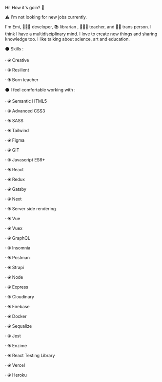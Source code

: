 Hi! How it's goin? 🌱 

⚠️ I'm not looking for new jobs currently.

I'm Emi, 👩🏽‍💻 developer, 📚 librarian , 👩🏽‍🏫 teacher, and 🏳️‍🌈 trans person. I think I have a multidisciplinary mind. I love to create new things and sharing knowledge too. I like talking about science, art and education.

⚫ Skills :

· ⦿ Creative

· ⦿ Resilient

· ⦿ Born teacher

⚫ I feel comfortable working with :

· ⦿ Semantic HTML5

· ⦿ Advanced CSS3

· ⦿ SASS

· ⦿ Tailwind

· ⦿ Figma

· ⦿ GIT

· ⦿ Javascript ES6+

· ⦿ React

· ⦿ Redux

· ⦿ Gatsby

· ⦿ Next

· ⦿ Server side rendering

· ⦿ Vue

· ⦿ Vuex

· ⦿ GraphQL

· ⦿ Insomnia

· ⦿ Postman

· ⦿ Strapi

· ⦿ Node

· ⦿ Express

· ⦿ Cloudinary

· ⦿ Firebase

· ⦿ Docker

· ⦿ Sequalize

· ⦿ Jest

· ⦿ Enzime

· ⦿ React Testing Library

· ⦿ Vercel

· ⦿ Heroku

